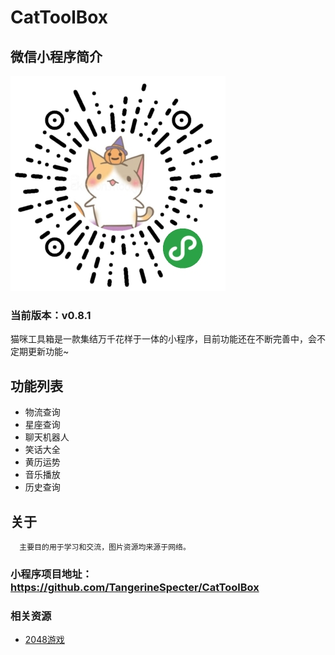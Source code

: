 # CatToolBox
## 微信小程序简介

<img src="img/logo.jpg">

### 当前版本：v0.8.1

猫咪工具箱是一款集结万千花样于一体的小程序，目前功能还在不断完善中，会不定期更新功能~

## 功能列表

- 物流查询
- 星座查询
- 聊天机器人
- 笑话大全
- 黄历运势
- 音乐播放
- 历史查询

## 关于

      主要目的用于学习和交流，图片资源均来源于网络。

### 小程序项目地址：https://github.com/TangerineSpecter/CatToolBox

### 相关资源

- [2048游戏](https://github.com/gabrielecirulli/2048)
